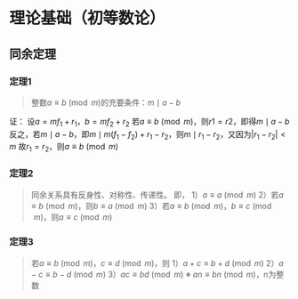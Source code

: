 # 理论基础（初等数论）

## 同余定理

### 定理1

> 整数$a\equiv b\pmod{m}$的充要条件：$m \mid a-b$

证：
	设$a=mf_1+r_1$，$b=mf_2+r_2$ 
	若$a\equiv b\pmod{m}$，则$r1 = r2$，即得$m \mid a-b$
	反之，若$m \mid a-b$，即$m \mid m(f_1-f_2)+r_1-r_2$，则$m \mid r_1-r_2$，又因为$|r_1-r_2|<m$
	故$r_1=r_2$，则$a\equiv b\pmod{m}$

### 定理2

> 同余关系具有反身性、对称性、传递性。
> 即，
> 1）$a\equiv a\pmod{m}$
> 2）若$a\equiv b\pmod{m}$，则$b\equiv a\pmod{m}$
> 3）若$a\equiv b\pmod{m}$，$b\equiv c\pmod{m}$，则$a\equiv c\pmod{m}$

### 定理3

> 若$a\equiv b\pmod{m}$，$c\equiv d\pmod{m}$，则
> 1）$a+c\equiv b+d\pmod{m}$
> 2）$a-c\equiv b-d\pmod{m}$
> 3）$ac\equiv bd\pmod{m}$
> ※  $an\equiv bn\pmod{m}$，n为整数